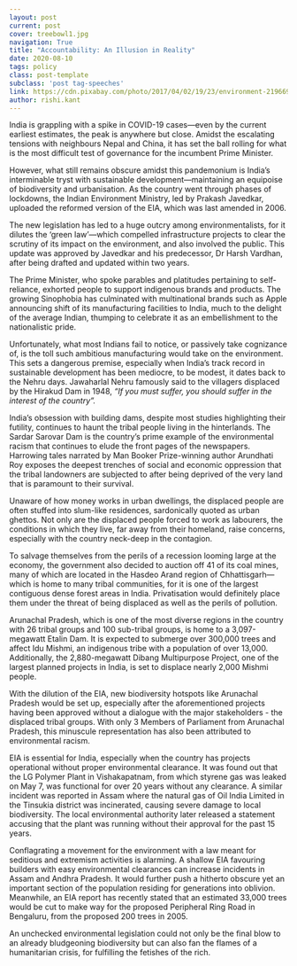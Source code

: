 ```yaml
---
layout: post
current: post
cover: treebowl1.jpg
navigation: True
title: "Accountability: An Illusion in Reality"
date: 2020-08-10
tags: policy
class: post-template
subclass: 'post tag-speeches'
link: https://cdn.pixabay.com/photo/2017/04/02/19/23/environment-2196690_960_720.jpg
author: rishi.kant
---
```

India is grappling with a spike in COVID-19 cases—even by the current earliest estimates, the peak is anywhere but close. Amidst the escalating tensions with neighbours Nepal and China, it has set the ball rolling for what is the most difficult test of governance for the incumbent Prime Minister.

However, what still remains obscure amidst this pandemonium is India’s interminable tryst with sustainable development—maintaining an equipoise of biodiversity and urbanisation. As the country went through phases of lockdowns, the Indian Environment Ministry, led by Prakash Javedkar, uploaded the reformed version of the EIA, which was last amended in 2006.

The new legislation has led to a huge outcry among environmentalists, for it dilutes the ‘green law’­­—which compelled infrastructure projects to clear the scrutiny of its impact on the environment, and also involved the public. This update was approved by Javedkar and his predecessor, Dr Harsh Vardhan, after being drafted and updated within two years.

The Prime Minister, who spoke parables and platitudes pertaining to self-reliance, exhorted people to support indigenous brands and products. The growing Sinophobia has culminated with multinational brands such as Apple announcing shift of its manufacturing facilities to India, much to the delight of the average Indian, thumping to celebrate it as an embellishment to the nationalistic pride.

Unfortunately, what most Indians fail to notice, or passively take cognizance of, is the toll such ambitious manufacturing would take on the environment. This sets a dangerous premise, especially when India’s track record in sustainable development has been mediocre, to be modest, it dates back to the Nehru days. Jawaharlal Nehru famously said to the villagers displaced by the Hirakud Dam in 1948, *“If you must suffer, you should suffer in the interest of the country”.*

India’s obsession with building dams, despite most studies highlighting their futility, continues to haunt the tribal people living in the hinterlands. The Sardar Sarovar Dam is the country’s prime example of the environmental racism that continues to elude the front pages of the newspapers. Harrowing tales narrated by Man Booker Prize-winning author Arundhati Roy exposes the deepest trenches of social and economic oppression that the tribal landowners are subjected to after being deprived of the very land that is paramount to their survival.

Unaware of how money works in urban dwellings, the displaced people are often stuffed into slum-like residences, sardonically quoted as urban ghettos. Not only are the displaced people forced to work as labourers, the conditions in which they live, far away from their homeland, raise concerns, especially with the country neck-deep in the contagion.

To salvage themselves from the perils of a recession looming large at the economy, the government also decided to auction off 41 of its coal mines, many of which are located in the Hasdeo Arand region of Chhattisgarh—which is home to many tribal communities, for it is one of the largest contiguous dense forest areas in India. Privatisation would definitely place them under the threat of being displaced as well as the perils of pollution.

Arunachal Pradesh, which is one of the most diverse regions in the country with 26 tribal groups and 100 sub-tribal groups, is home to a 3,097-megawatt Etalin Dam. It is expected to submerge over 300,000 trees and affect Idu Mishmi, an indigenous tribe with a population of over 13,000. Additionally, the 2,880-megawatt Dibang Multipurpose Project, one of the largest planned projects in India, is set to displace nearly 2,000 Mishmi people.

With the dilution of the EIA, new biodiversity hotspots like Arunachal Pradesh would be set up, especially after the aforementioned projects having been approved without a dialogue with the major stakeholders - the displaced tribal groups. With only 3 Members of Parliament from Arunachal Pradesh, this minuscule representation has also been attributed to environmental racism.

EIA is essential for India, especially when the country has projects operational without proper environmental clearance. It was found out that the LG Polymer Plant in Vishakapatnam, from which styrene gas was leaked on May 7, was functional for over 20 years without any clearance. A similar incident was reported in Assam where the natural gas of Oil India Limited in the Tinsukia district was incinerated, causing severe damage to local biodiversity. The local environmental authority later released a statement accusing that the plant was running without their approval for the past 15 years.

Conflagrating a movement for the environment with a law meant for seditious and extremism activities is alarming. A shallow EIA favouring builders with easy environmental clearances can increase incidents in Assam and Andhra Pradesh. It would further push a hitherto obscure yet an important section of the population residing for generations into oblivion. Meanwhile, an EIA report has recently stated that an estimated 33,000 trees would be cut to make way for the proposed Peripheral Ring Road in Bengaluru, from the proposed 200 trees in 2005.

An unchecked environmental legislation could not only be the final blow to an already bludgeoning biodiversity but can also fan the flames of a humanitarian crisis, for fulfilling the fetishes of the rich.
